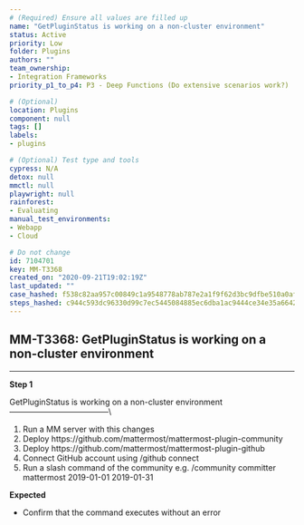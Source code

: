 ```yaml
---
# (Required) Ensure all values are filled up
name: "GetPluginStatus is working on a non-cluster environment"
status: Active
priority: Low
folder: Plugins
authors: ""
team_ownership: 
- Integration Frameworks
priority_p1_to_p4: P3 - Deep Functions (Do extensive scenarios work?)

# (Optional)
location: Plugins
component: null
tags: []
labels: 
- plugins

# (Optional) Test type and tools
cypress: N/A
detox: null
mmctl: null
playwright: null
rainforest: 
- Evaluating
manual_test_environments: 
- Webapp
- Cloud

# Do not change
id: 7104701
key: MM-T3368
created_on: "2020-09-21T19:02:19Z"
last_updated: ""
case_hashed: f538c82aa957c00849c1a9548778ab787e2a1f9f62d3bc9dfbe510a0af2320769e4e60db4a1544863d03b36ed173b1e4
steps_hashed: c944c593dc96330d99c7ec5445084885ec6dba1ac9444ce34e35a66423a842222818575f6269e410fcd8189ee385f32e
---
```


<!-- (Auto-generated) Based on frontmatter's "key" and "name" -->

## MM-T3368: GetPluginStatus is working on a non-cluster environment

---

**Step 1**

GetPluginStatus is working on a non-cluster environment\
–––––––––––––––––––––––––\\

1. Run a MM server with this changes
2. Deploy https\://github.com/mattermost/mattermost-plugin-community
3. Deploy https\://github.com/mattermost/mattermost-plugin-github
4. Connect GitHub account using /github connect
5. Run a slash command of the community e.g. /community committer mattermost 2019-01-01 2019-01-31

**Expected**

- Confirm that the command executes without an error
